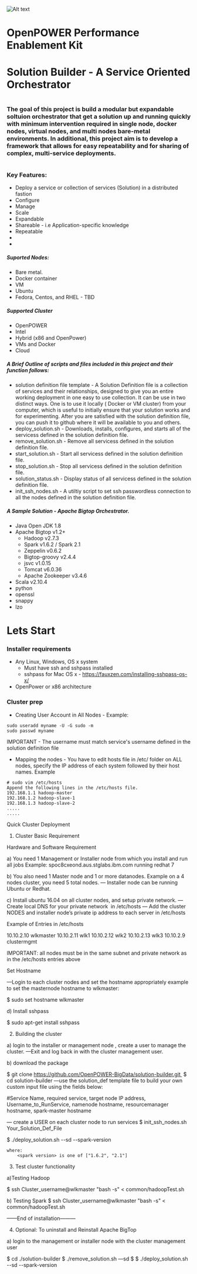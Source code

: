 ![Alt text](http://www.scientificcomputing.com/sites/scientificcomputing.com/files/openpower_foundation_ml.jpg)
# OpenPOWER Performance Enablement Kit
# Solution Builder - A Service Oriented Orchestrator
#
#
#
### The goal of this project is build a modular but expandable soltuion orchestrator that get a solution up and running quickly with minimum intervention required in single node, docker nodes, virtual nodes, and multi nodes bare-metal environments. In additional, this project aim is to develop a framework that allows for easy repeatability and for sharing of complex, multi-service deployments.
#
### Key Features:
- Deploy a service or collection of services (Solution) in a distributed fastion 
- Configure
- Manage
- Scale
- Expandable
- Shareable - i.e Application-specific knowledge
- Repeatable
- 
-
##### Suported Nodes:
- Bare metal.
- Docker container
- VM 
- Ubuntu 
- Fedora, Centos, and RHEL - TBD
##### Supported Cluster
- OpenPOWER
- Intel 
- Hybrid (x86 and OpenPower)
- VMs and Docker
- Cloud


##### A Brief Outline of scripts and files included in this project and their function follows:
-   solution definition file template - A Solution Definition file is a collection of services and their relationships, designed to give you an entire working deployment in one easy to use collection. It can be use in two distinct ways. One is to use it locally ( Docker or VM cluster) from your computer, which is useful to initially ensure that your solution works and for experimenting. After you are satisfied with the solution definition file, you can push it to github where it will be available to you and others.
-   deploy_solution.sh - Downloads, installs, configures, and starts all of the servicess defined in the solution definition file.
-	remove_solution.sh - Remove all servicess defined in the solution definition file.
-   start_solution.sh - Start all servicess defined in the solution definition file.
-   stop_solution.sh - Stop all servicess defined in the solution definition file.
-   solution_status.sh - Display status of all servicess defined in the solution definition file.
-	init_ssh_nodes.sh - A utiltiy script to set ssh passwordless connection to all the nodes defined in the solution definition file.

##### A Sample Solution - Apache Bigtop Orchestrator.
- Java Open JDK 1.8 
- Apache Bigtop  v1.2+ 
  * Hadoop  v2.7.3
  * Spark  v1.6.2 / Spark 2.1
  * Zeppelin  v0.6.2
  * Bigtop-groovy  v2.4.4
  * jsvc  v1.0.15
  * Tomcat  v6.0.36
  * Apache Zookeeper  v3.4.6
- Scala  v2.10.4
- python
- openssl
- snappy
- lzo
#
#
# Lets Start 
### Installer requirements 
- Any Linux, Windows, OS x system
  * Must have ssh and sshpass installed
  * sshpass for Mac OS x - https://fauxzen.com/installing-sshpass-os-x/   
- OpenPower or x86 architecture 

### Cluster prep
- Creating User Account in All Nodes - 
Example:
```
sudo useradd myname -U -G sudo -m
sudo passwd myname
```
IMPORTANT - The username must match service's username defined in the solution definition file 
- Mapping the nodes - You have to edit hosts file in /etc/ folder on ALL nodes, specify the IP address of each system followed by their host names. Example
```
# sudo vim /etc/hosts
Append the following lines in the /etc/hosts file.
192.168.1.1 hadoop-master 
192.168.1.2 hadoop-slave-1 
192.168.1.3 hadoop-slave-2
.....
.....
```
Quick Cluster Deployment


1. Cluster Basic Requirement
 
Hardware and Software Requirement

a) You need 1 Management or Installer node from which you install and run all jobs
Example: spoc8cxeond.aus.stglabs.ibm.com running redhat 7

b) You also need 1 Master node and 1 or more datanodes. Example on a 4 nodes cluster, you need 5 total nodes.
— Installer node can be running  Ubuntu or Redhat.

c)  Install ubuntu 16.04 on all cluster nodes, and setup private network.
— Create local DNS for your private network  in /etc/hosts
— Add the cluster NODES and installer node’s private ip address to each server in  /etc/hosts

Example of Entries in /etc/hosts

10.10.2.10 wlkmaster
10.10.2.11 wlk1
10.10.2.12 wlk2
10.10.2.13 wlk3
 10.10.2.9 clustermgmt

IMPORTANT:  all nodes must be in the same subnet and private network as in the /etc/hosts entries above

Set Hostname

—Login to each cluster nodes and set the hostname appropriately
example to set the masternode hostname to wlkmaster: 

$ sudo set hostname wlkmaster      

d) Install sshpass

$ sudo apt-get install sshpass

 2. Building the cluster

a) login to the installer or management node , create a user to manage the cluster. 
—Exit and log back in with the cluster management user.

b) download the package

$ git clone https://github.com/OpenPOWER-BigData/solution-builder.git 
$ cd solution-builder
—use the solution_def template file to build your own custom input file  using the fields below:

#Service Name, required service, target node IP address, Username_to_RunService, namenode hostname, resourcemanager hostname, spark-master hostname

— create a USER on each cluster node to run services
$ init_ssh_nodes.sh Your_Solution_Def_File

$ ./deploy_solution.sh --sd <solution definition file name> --spark-version <spark version>

    where:
        <spark version> is one of ["1.6.2", "2.1"]

3. Test cluster functionality

a)Testing Hadoop

$ ssh Cluster_username@wlkmaster "bash -s" < common/hadoopTest.sh 

b) Testing Spark
$ ssh Cluster_username@wlkmaster "bash -s" < common/hadoopTest.sh 

——End of installation———

4. Optional: To uninstall and Reinstall Apache BigTop

a) login to the management or installer node with the cluster management user

$ cd ./solution-builder
$ ./remove_solution.sh —sd  <solution definition file name>
$ $ ./deploy_solution.sh --sd <solution definition file name> --spark-version <spark version>
